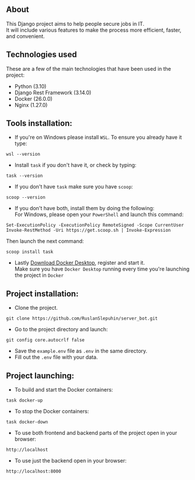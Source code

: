 
## About

This Django project aims to help people secure jobs in IT.\
It will include various features to make the process more efficient, faster,\
and convenient.

## Technologies used

These are a few of the main technologies that have been used in the project:
- Python (3.10)
- Django Rest Framework (3.14.0)
- Docker (26.0.0)
- Nginx (1.27.0)

## Tools installation:
- If you're on Windows please install ```WSL```. To ensure you already have it type:
```
wsl --version
``` 
<i class="fas fa-copy"></i>

- Install ```task``` if you don't have it, or check by typing:
```
task --version
```
<i class="fas fa-copy"></i>

- If you don't have ```task``` make sure you have ```scoop```:
```
scoop --version
``` 
<i class="fas fa-copy"></i>
- If you don't have both, install them by doing the following:\
For Windows, please open your ```PowerShell``` and launch this command:
```
Set-ExecutionPolicy -ExecutionPolicy RemoteSigned -Scope CurrentUser
Invoke-RestMethod -Uri https://get.scoop.sh | Invoke-Expression
```
<i class="fas fa-copy"></i>
Then launch the next command:
```
scoop install task
```
<i class="fas fa-copy"></i>
- Lastly [Download Docker Desktop](https://www.docker.com/products/docker-desktop/), register and start it.\
Make sure you have ```Docker Desktop``` running every time you're launching the project in ```Docker```

## Project installation:
- Clone the project.
```
git clone https://github.com/RuslanSlepuhin/server_bot.git
```
<i class="fas fa-copy"></i>

- Go to the project directory and launch:
```
git config core.autocrlf false
```
<i class="fas fa-copy"></i>

- Save the ```example.env``` file  as ```.env``` in the same directory.
- Fill out the ```.env``` file with your data.

## Project launching:
- To build and start the Docker containers:
```
task docker-up
```
<i class="fas fa-copy"></i>

- To stop the Docker containers:
```
task docker-down
``` 
<i class="fas fa-copy"></i>
- To use both frontend and backend parts of the project open in your browser:
```
http://localhost
```
<i class="fas fa-copy"></i>
- To use just the backend open in your browser:
```
http://localhost:8000
```
<i class="fas fa-copy"></i>
